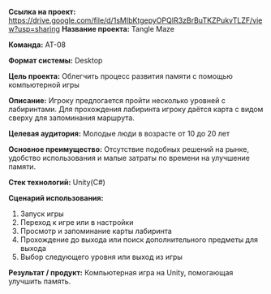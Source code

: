 **Ссылка на проект:** https://drive.google.com/file/d/1sMIbKtgepyOPQIR3zBrBuTKZPukvTLZF/view?usp=sharing
**Название проекта:** Tangle Maze

**Команда:** АТ-08

**Формат системы:** Desktop 

**Цель проекта:** Облегчить процесс развития памяти с помощью компьютерной игры

**Описание:** Игроку предлогается пройти несколько уровней с лабиринтами. Для прохождения лабиринта игроку даётся карта с видом сверху для запоминания маршрута.

**Целевая аудитория:** Молодые люди в возрасте от 10 до 20 лет

**Основное преимущество:** Отсутствие подобных решений на рынке, удобство использования и малые затраты по времени на улучшение памяти.

**Стек технологий:** Unity(C#)

**Сценарий использования:**

1. Запуск игры
2. Переход к игре или в настройки
3. Просмотр и запоминание карты лабиринта
4. Прохождение до выхода или поиск дополнительного предметы для выхода
5. Выбор следующего уровня или выход из игры

**Результат / продукт:** Компьютерная игра на Unity, помогающая улучшить память.

